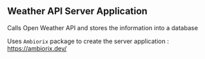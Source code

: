 ## Weather API Server Application
Calls Open Weather API and stores the information into a database

Uses `Ambiorix` package to create the server application : https://ambiorix.dev/
